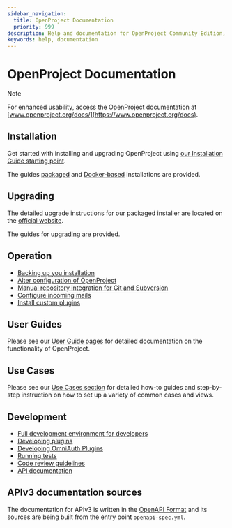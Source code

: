 ```yaml
---
sidebar_navigation:
  title: OpenProject Documentation
  priority: 999
description: Help and documentation for OpenProject Community Edition, Enterprise on-premises and Enterprise cloud.
keywords: help, documentation
--- 
```

# OpenProject Documentation

> [!NOTE]
> For enhanced usability, access the OpenProject documentation at [www.openproject.org/docs/](https://www.openproject.org/docs).

## Installation

Get started with installing and upgrading OpenProject using [our Installation Guide starting point](./installation-and-operations/).

The guides [packaged](./installation-and-operations/installation/packaged) and [Docker-based](./installation-and-operations/installation/docker) installations are provided.

## Upgrading

The detailed upgrade instructions for our packaged installer are located on the [official website](https://www.openproject.org/download-and-installation/).

The guides for [upgrading](./installation-and-operations/operation/upgrading) are provided.

## Operation

* [Backing up you installation](./installation-and-operations/operation/backing-up)
* [Alter configuration of OpenProject](./installation-and-operations/configuration)
* [Manual repository integration for Git and Subversion](./installation-and-operations/configuration/repositories)
* [Configure incoming mails](./installation-and-operations/configuration/incoming-emails)
* [Install custom plugins](./installation-and-operations/configuration/plugins)

## User Guides

Please see our [User Guide pages](./user-guide/) for detailed documentation on the functionality of OpenProject.

## Use Cases

Please see our [Use Cases section](./use-cases/) for detailed how-to guides and step-by-step instruction on how to set up a variety of common cases and views.

## Development

* [Full development environment for developers](./development/development-environment)
* [Developing plugins](./development/create-openproject-plugin)
* [Developing OmniAuth Plugins](./development/create-omniauth-plugin)
* [Running tests](./development/running-tests)
* [Code review guidelines](./development/code-review-guidelines)
* [API documentation](./api)

## APIv3 documentation sources

The documentation for APIv3 is written in the [OpenAPI Format](https://www.openapis.org/) and its sources are being built from the entry point `openapi-spec.yml`.
